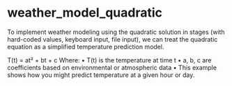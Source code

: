 # weather_model_quadratic
To implement weather modeling using the quadratic solution in stages (with hard-coded values, keyboard input, file input), we can treat the quadratic equation as a simplified temperature prediction model.

T(t) = at² + bt + c
Where:
•	T(t) is the temperature at time t
•	a, b, c are coefficients based on environmental or atmospheric data
•	This example shows how you might predict temperature at a given hour or day.

